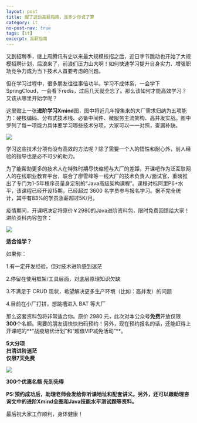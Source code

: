 ```yaml
---
layout: post
title: 服了这份高薪指南，涨多少你说了算
category: it
no-post-nav: true
tags: [it]
excerpt: 高薪指南
---
```


又到招聘季，继上周腾讯有史以来最大规模校招之后，近日字节跳动也开始了大规模招聘计划，后浪来了，前浪们压力山大啊！如何快速学习提升自身实力、增强职场竞争力成为当下技术人首要考虑的问题。

但在学习过程中，很多朋友往往事倍功半。学习不成体系，一会学下SpringCloud，一会看下redis，过后几天就全忘了。那么该如何才能高效学习？又该从哪里开始学呢？


这里贴上一张**进阶学习Xmind**图，图中将近几年搜集来的大厂需求归纳为五项能力：硬核编码、分布式技术栈、必备中间件、微服务主流架构、高并发实战。图中罗列了每一项能力具体要学习哪些技术分项，大家可以一一对照，查漏补缺。

![](http://favorites.ren/assets/images/2020/it/gaoxin/gaoxin01.jpeg)

学习这些技术分项有没有高效的方法呢？除了需要一个人的悟性和耐心外，前人经验的指导也是必不可少的助力。

为了能帮助更多的技术人在特殊时期尽快缩短与大厂的差距，开课吧作为泛互联网人的在线职业教育平台，联合了廖雪峰等一线大厂的技术负责人/面试官，重磅推出了专门为1-5年程序员量身定制的“Java高级架构课程”。课程对标阿里P6+水平，该课程已经开设15期，已经超过 3600 名学员参与报名学习。据不完全统计，其中有83%的学员涨薪超过5K/月。

疫情期间，开课吧决定将原价￥2980的Java进阶资料包，限时免费回馈给大家！进阶资料内容包含：

![](http://favorites.ren/assets/images/2020/it/gaoxin/gaoxin02.png)

**适合谁学？**

如果你：

1.有一定开发经验，但对技术进阶感到迷茫

2.停留在使用框架/工具层面，对底层原理知识欠缺

3.不满足于 CRUD 现状，希望解决更多生产环境（比如：高并发）的问题

4.目前在小厂打拼，想跳槽进入 BAT 等大厂


那么这套资料包将非常适合你。原价 2980 元，此次对本公众号**免费**开放仅限**300**个名额。需要的朋友请快快扫码预约！另外，现在预约报名的话，还能赶得上开课吧的**“战疫培优计划”和“超值VIP减免活动”**。

**5大分项**  
**扫清进阶迷茫**  
**仅限7天免费**

![](http://favorites.ren/assets/images/2020/it/gaoxin/gaoxin03.jpeg)

**300个优惠名额 先到先得**

**PS:预约成功后，助理老师会发给你听课地址和配套讲义。另外，还可以跟助理咨询文中的进阶Xmind全图和Java技能水平测试题等资料。**

最后祝大家工作顺利，身体健康！

